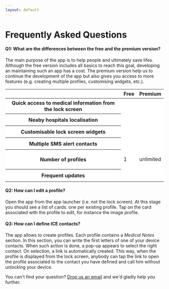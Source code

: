 ```yaml
---
layout: default
---
```

<h1>Frequently Asked Questions</h1>
<!--<h3 class="text-center">Simple answers to your most common questions</h3>-->

<div class="row justify-content-center">
  <div class="col-lg-9">
    <div class="faq-entry">
      <h4>Q1: What are the differences between the free and the premium version?</h4>
      <p class="faq-answer">
      The main purpose of the app is to help people and ultimately save lifes. Although the free version includes all basics to reach this goal, developing an maintaining such an app has a cost. The premium version help us to continue the development of the app but also gives you access to more features (e.g. creating multiple profiles, customising widgets, etc.).
      <table class="table table-hover" style="background-color: white;">
        <thead>
          <tr>
            <th></th>
            <th class="text-center">Free</th>
            <th class="text-center">Premium</th>
          </tr>
        </thead>
        <tbody>
          <tr>
            <th scope="row">Quick access to medical information from the lock screen</th>
            <td><svg version="1.1" width="24" height="32" viewBox="0 0 12 16" style="fill: green;" class="octicon octicon-check" aria-hidden="true"><use xlink:href="#check" /></svg></td>
            <td><svg version="1.1" width="24" height="32" viewBox="0 0 12 16" style="fill: green;" class="octicon octicon-check" aria-hidden="true"><use xlink:href="#check" /></svg></td>
          </tr>
          <tr>
            <th scope="row">Neaby hospitals localisation</th>
            <td><svg version="1.1" width="24" height="32" viewBox="0 0 12 16" style="fill: green;" class="octicon octicon-check" aria-hidden="true"><use xlink:href="#check" /></svg></td>
            <td><svg version="1.1" width="24" height="32" viewBox="0 0 12 16" style="fill: green;" class="octicon octicon-check" aria-hidden="true"><use xlink:href="#check" /></svg></td>
          </tr>
          <tr>
            <th scope="row">Customisable lock screen widgets</th>
            <td><svg version="1.1" width="24" height="32" viewBox="0 0 12 16" style="fill: #fe0038;" class="octicon octicon-x" aria-hidden="true"><use xlink:href="#x" /></svg></td>
            <td><svg version="1.1" width="24" height="32" viewBox="0 0 12 16" style="fill: green;" class="octicon octicon-check" aria-hidden="true"><use xlink:href="#check" /></svg></td>
          </tr>
          <tr>
            <th scope="row">Multiple SMS alert contacts</th>
            <td><svg version="1.1" width="24" height="32" viewBox="0 0 12 16" style="fill: #fe0038;" class="octicon octicon-x" aria-hidden="true"><use xlink:href="#x" /></svg></td>
            <td><svg version="1.1" width="24" height="32" viewBox="0 0 12 16" style="fill: green;" class="octicon octicon-check" aria-hidden="true"><use xlink:href="#check" /></svg></td>
          </tr>
          <tr height="63">
            <th scope="row">Number of profiles</th>
            <td>1</td>
            <td>unlimited</td>
          </tr>
          <tr>
            <th scope="row">Frequent updates</th>
            <td><svg version="1.1" width="24" height="32" viewBox="0 0 12 16" style="fill: #fe0038;" class="octicon octicon-x" aria-hidden="true"><use xlink:href="#x" /></svg></td>
            <td><svg version="1.1" width="24" height="32" viewBox="0 0 12 16" style="fill: green;" class="octicon octicon-check" aria-hidden="true"><use xlink:href="#check" /></svg></td>
          </tr>
        </tbody>
      </table>
      </p>
    </div>
    <div class="faq-entry">
      <h4>Q2: How can I edit a profile?</h4>
      <p class="faq-answer">
        Open the app from the app launcher (i.e. not the lock screen). At this stage you should see a list of cards:  one per existing profile. Tap on the card associated with the profile to edit, for instance the image profile.
      </p>
    </div>
    <div class="faq-entry">
      <h4>Q3: How can I define ICE contacts?</h4>
      <p class="faq-answer">
        The app allows to create profiles. Each profile contains a <em>Medical Notes</em> section. In this section, you can write the first letters of one of your device contacts. When such action is done, a pop-up appears to select the right contact. On selection, a link is automatically created. This way, when the profile is displayed from the lock screen, anybody can tap the link to open the profile associated to the contact you have defined and call him without unlocking your device.
      </p>
    </div>
    <p>You can't find your question? <a href="/contact">Drop us an email</a> and we'd gladly help you further.</p>
  </div>
</div>
